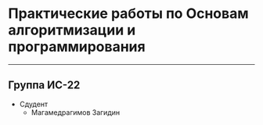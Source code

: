 # Практические работы по Основам алгоритмизации и программирования
---

## Группа ИС-22
+ Сдудент
    + Магамедрагимов Загидин